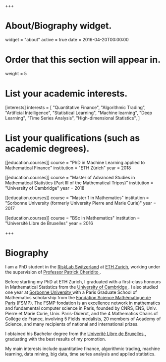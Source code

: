 +++
# About/Biography widget.
widget = "about"
active = true
date = 2016-04-20T00:00:00

# Order that this section will appear in.
weight = 5

# List your academic interests.
[interests]
  interests = [
    "Quantitative Finance",
    "Algorithmic Trading", 
    "Artificial Intelligence", 
    "Statistical Learning", 
    "Machine learning", 
    "Deep Learning",
    "Time Series Analysis", 
    "High-dimensional Statistics",
  ]

# List your qualifications (such as academic degrees).
[[education.courses]]
  course = "PhD in Machine Learning applied to Mathematical Finance"
  institution = "ETH Zürich"
  year = 2018

[[education.courses]]
  course = "Master of Advanced Studies in Mathematical Statistics (Part III of the Mathematical Tripos)"
  institution = "University of Cambridge"
  year = 2018
  
[[education.courses]]
  course = "Master 1 in Mathematics"
  institution = "Sorbonne University (formerly University Pierre and Marie Curie)"
  year = 2017

[[education.courses]]
  course = "BSc in Mathematics"
  institution = "Université Libre de Bruxelles"
  year = 2016
 
+++

# Biography

<p>I am a PhD student in the <a href="http://www.risklab.ch/" target="_blank">RiskLab Switzerland</a> at <a href="https://www.ethz.ch/en.html" target="_blank">ETH Zurich</a>, working under the supervision of <a href="https://people.math.ethz.ch/~patrickc/" target = "_blank"> Professor Patrick Cheridito </a>.

<p>Before starting my PhD at ETH Zurich, I graduated with a first-class honours in Mathematical Statistics from the <a href="https://www.cam.ac.uk/"> University of Cambridge </a>. I also studied one year at <a href="https://www.sorbonne-universite.fr/" target = "_blank"> Sorbonne University </a> with a Paris Graduate School of Mathematics scholarship from the <a href="https://www.sciencesmaths-paris.fr/" target="_blank"> Fondation Science Mathématique de Paris </a> (FSMP). The FSMP fondation is an excellence network in mathematics and fundamental computer science in Paris, founded by CNRS, ENS, Univ. Pierre et Marie Curie, Univ. Paris-Diderot, and the 4 Mathematics Chairs of Collège de France, involving 5 Fields medalists, 20 members of Academy of Science, and many recipients of national and international prizes.</p>

<p>I obtained his Bachelor degree from the <a href="http://ulb.ac.be/" target="_blank"> Univerité Libre de Bruxelles </a>, graduating with the best results of my promotion. </p>

<p>My main interests include quantitative finance, algorithmic trading, machine learning, data mining, big data, time series analysis and applied statistics. </p>

